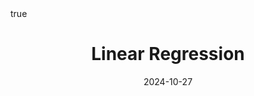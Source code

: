 ---
title: "Linear Regression"
date: "2024-10-27"
summary: "A comprehensive introduction to linear regression, exploring its fundamental concepts and mathematical foundations."
description: "An in-depth guide to linear regression, starting from basic principles and covering key concepts. The aim is to build a strong foundational understanding of this essential machine learning algorithm."
toc: true
readTime: true
autonumber: true
math: true
tags: ["Linear Regression", "Python", "Machine Learning", "AI", "Artificial Intelligence"]
showTags: false
---